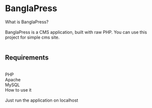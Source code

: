 # BanglaPress

What is BanglaPress?<br><br>
BanglaPress is a CMS application, built with raw PHP. You can use this project for simple cms site.<br><br>
<h2>Requirements </h2><br>
PHP<br>
Apache<br>
MySQL<br>
How to use it<br><br>
Just run the application on localhost

